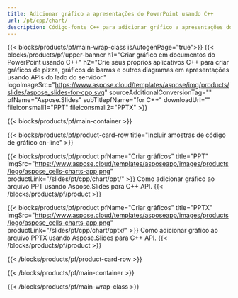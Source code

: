 ```yaml
---
title: Adicionar gráfico a apresentações do PowerPoint usando C++
url: /pt/cpp/chart/
description: Código-fonte C++ para adicionar gráfico a apresentações do PowerPoint
---
```


{{< blocks/products/pf/main-wrap-class isAutogenPage="true">}}
{{< blocks/products/pf/upper-banner h1="Criar gráfico em documentos do PowerPoint usando C++" h2="Crie seus próprios aplicativos C++ para criar gráficos de pizza, gráficos de barras e outros diagramas em apresentações usando APIs do lado do servidor." logoImageSrc="https://www.aspose.cloud/templates/aspose/img/products/slides/aspose_slides-for-cpp.svg" sourceAdditionalConversionTag="" pfName="Aspose.Slides" subTitlepfName="for C++" downloadUrl="" fileiconsmall1="PPT" fileiconsmall2="PPTX" >}}

{{< blocks/products/pf/main-container >}}

{{< blocks/products/pf/product-card-row title="Incluir amostras de código de gráfico on-line" >}}

{{< blocks/products/pf/product pfName="Criar gráficos" title="PPT" imgSrc="https://www.aspose.cloud/templates/asposeapp/images/products/logo/aspose_cells-charts-app.png" productLink="/slides/pt/cpp/chart/ppt/" >}}
Como adicionar gráfico ao arquivo PPT usando Aspose.Slides para C++ API.
{{< /blocks/products/pf/product >}}

{{< blocks/products/pf/product pfName="Criar gráficos" title="PPTX" imgSrc="https://www.aspose.cloud/templates/asposeapp/images/products/logo/aspose_cells-charts-app.png" productLink="/slides/pt/cpp/chart/pptx/" >}}
Como adicionar gráfico ao arquivo PPTX usando Aspose.Slides para C++ API.
{{< /blocks/products/pf/product >}}



{{< /blocks/products/pf/product-card-row >}}

{{< /blocks/products/pf/main-container >}}
    
{{< /blocks/products/pf/main-wrap-class >}}